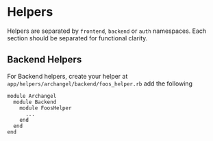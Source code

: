 # Helpers

Helpers are separated by `frontend`, `backend` or `auth` namespaces. Each section should be separated for functional clarity.

## Backend Helpers

For Backend helpers, create your helper at `app/helpers/archangel/backend/foos_helper.rb` add the following

```
module Archangel
  module Backend
    module FoosHelper
      ...
    end
  end
end
```
